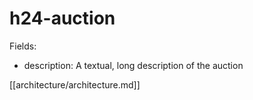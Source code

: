 # h24-auction

Fields:
- description: A textual, long description of the auction

[[architecture/architecture.md]]